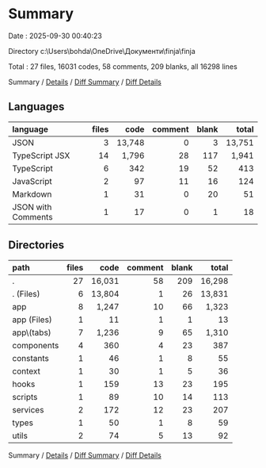 # Summary

Date : 2025-09-30 00:40:23

Directory c:\\Users\\bohda\\OneDrive\\Документи\\finja\\finja

Total : 27 files,  16031 codes, 58 comments, 209 blanks, all 16298 lines

Summary / [Details](details.md) / [Diff Summary](diff.md) / [Diff Details](diff-details.md)

## Languages
| language | files | code | comment | blank | total |
| :--- | ---: | ---: | ---: | ---: | ---: |
| JSON | 3 | 13,748 | 0 | 3 | 13,751 |
| TypeScript JSX | 14 | 1,796 | 28 | 117 | 1,941 |
| TypeScript | 6 | 342 | 19 | 52 | 413 |
| JavaScript | 2 | 97 | 11 | 16 | 124 |
| Markdown | 1 | 31 | 0 | 20 | 51 |
| JSON with Comments | 1 | 17 | 0 | 1 | 18 |

## Directories
| path | files | code | comment | blank | total |
| :--- | ---: | ---: | ---: | ---: | ---: |
| . | 27 | 16,031 | 58 | 209 | 16,298 |
| . (Files) | 6 | 13,804 | 1 | 26 | 13,831 |
| app | 8 | 1,247 | 10 | 66 | 1,323 |
| app (Files) | 1 | 11 | 1 | 1 | 13 |
| app\\(tabs) | 7 | 1,236 | 9 | 65 | 1,310 |
| components | 4 | 360 | 4 | 23 | 387 |
| constants | 1 | 46 | 1 | 8 | 55 |
| context | 1 | 30 | 1 | 5 | 36 |
| hooks | 1 | 159 | 13 | 23 | 195 |
| scripts | 1 | 89 | 10 | 14 | 113 |
| services | 2 | 172 | 12 | 23 | 207 |
| types | 1 | 50 | 1 | 8 | 59 |
| utils | 2 | 74 | 5 | 13 | 92 |

Summary / [Details](details.md) / [Diff Summary](diff.md) / [Diff Details](diff-details.md)
